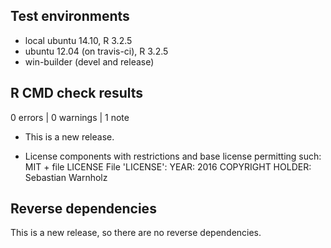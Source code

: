 ## Test environments
* local ubuntu 14.10, R 3.2.5
* ubuntu 12.04 (on travis-ci), R 3.2.5
* win-builder (devel and release)

## R CMD check results

0 errors | 0 warnings | 1 note

* This is a new release.

* License components with restrictions and base license permitting such:
  MIT + file LICENSE
File 'LICENSE':
  YEAR: 2016
  COPYRIGHT HOLDER: Sebastian Warnholz

## Reverse dependencies

This is a new release, so there are no reverse dependencies.
